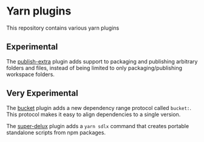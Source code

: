 # Yarn plugins

This repository contains various yarn plugins

## Experimental

The [publish-extra](./packages/publish-extra) plugin adds support to packaging and publishing arbitrary folders and files, instead of being limited to only packaging/publishing workspace folders.

## Very Experimental

The [bucket](./packages/bucket) plugin adds a new dependency range protocol called `bucket:`. This protocol makes it easy to align dependencies to a single version.

The [super-delux](./packages/super-delux) plugin adds a `yarn sdlx` command that creates portable standalone scripts from npm packages.
